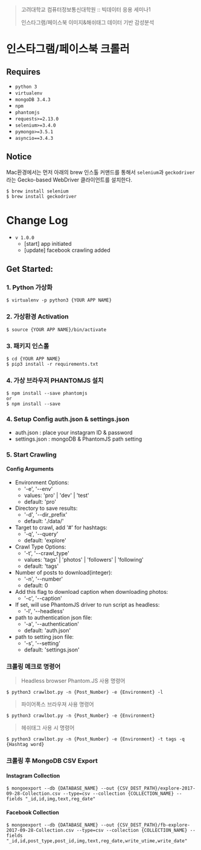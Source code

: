 > 고려대학교 컴퓨터정보통신대학원 :: 빅데이터 응용 세미나1
> 
> 인스타그램/페이스북 이미지&해쉬태그 데이터 기반 감성분석

인스타그램/페이스북 크롤러
===


Requires
------------------
 * `python 3`
 * `virtualenv`
 * `mongoDB 3.4.3`
 * `npm`
 * `phantomjs`
 * `requests>=2.13.0`
 * `selenium>=3.4.0`
 * `pymongo>=3.5.1`
 * `asyncio==3.4.3`

Notice
------------------
Mac환경에서는 먼저 아래의 brew 인스톨 커맨드를 통해서 `selenium`과 `geckodriver`라는 Gecko-based WebDriver 클라이언트를 설치한다.

	$ brew install selenium
	$ brew install geckodriver

Change Log
=====
 * `v 1.0.0`
	 * [start] app initiated
	 * [update] facebook crawling added


## Get Started:

### 1. Python 가상화 
	$ virtualenv -p python3 {YOUR APP NAME}
	
### 2. 가상환경 Activation
	$ source {YOUR APP NAME}/bin/activate

### 3. 패키지 인스톨
	$ cd {YOUR APP NAME}
	$ pip3 install -r requirements.txt

### 4. 가상 브라우저 PHANTOMJS 설치
	$ npm install --save phantomjs
	or
	$ npm install --save

### 4. Setup Config auth.json & settings.json
- auth.json : place your instagram ID & password
- settings.json : mongoDB & PhantomJS path setting

### 5. Start Crawling

#### Config Arguments
- Environment Options:
	- '-e', '--env'
	- values: 'pro' | 'dev' | 'test'
	- default: 'pro'
- Directory to save results: 
	- '-d', '--dir_prefix'
	- default: './data/'
- Target to crawl, add '#' for hashtags: 
	- '-q', '--query'
	- default: 'explore'
- Crawl Type Options: 
	- '-t', '--crawl_type'
	- values: 'tags' | 'photos' | 'followers' | 'following'
	- default: 'tags'
- Number of posts to download(integer): 
	- '-n', '--number'
	- default: 0
- Add this flag to download caption when downloading photos: 
	- '-c', '--caption'
- If set, will use PhantomJS driver to run script as headless: 
	- '-l', '--headless'
- path to authentication json file: 
	- '-a', '--authentication'
	- default: 'auth.json'
- path to setting json file: 
	- '-s', '--setting'
	- default: 'settings.json'


### 크롤링 메크로 명령어

> Headless browser Phantom.JS 사용 명령어	

	$ python3 crawlbot.py -n {Post_Number} -e {Environment} -l

> 파이어폭스 브라우져 사용 명령어

	$ python3 crawlbot.py -n {Post_Number} -e {Environment}

> 헤쉬태그 사용 시 명령어

	$ python3 crawlbot.py -n {Post_Number} -e {Environment} -t tags -q {Hashtag word}


### 크롤링 후 MongoDB CSV Export

#### Instagram Collection

	$ mongoexport --db {DATABASE_NAME} --out {CSV_DEST_PATH}/explore-2017-09-28-Collection.csv --type=csv --collection {COLLECTION_NAME} --fields "_id,id,img,text,reg_date"

#### Facebook Collection

	$ mongoexport --db {DATABASE_NAME} --out {CSV_DEST_PATH}/fb-explore-2017-09-28-Collection.csv --type=csv --collection {COLLECTION_NAME} --fields "_id,id,post_type,post_id,img,text,reg_date,write_utime,write_date"